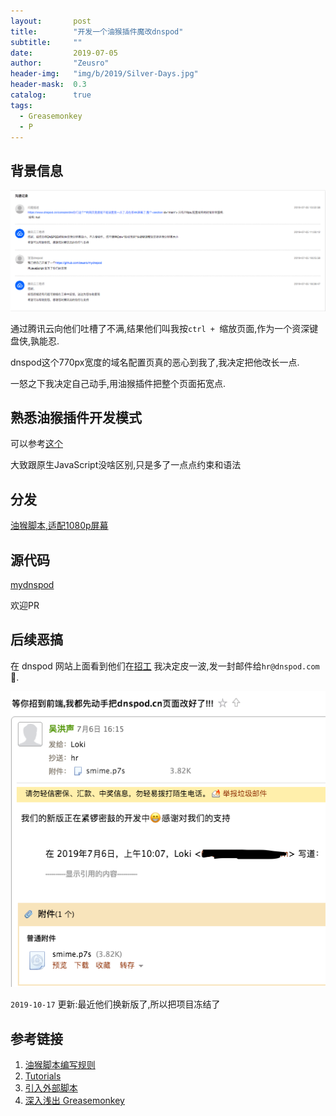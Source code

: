 ```yaml
---
layout:       post
title:        "开发一个油猴插件魔改dnspod"
subtitle:     ""
date:         2019-07-05
author:       "Zeusro"
header-img:   "img/b/2019/Silver-Days.jpg"
header-mask:  0.3
catalog:      true
tags:
  - Greasemonkey 
  - P
---
```



## 背景信息

![img](/img/in-post/mydnspod/ticket.png)

通过腾讯云向他们吐槽了不满,结果他们叫我按`ctrl + `缩放页面,作为一个资深键盘侠,孰能忍.

dnspod这个770px宽度的域名配置页真的恶心到我了,我决定把他改长一点.

一怒之下我决定自己动手,用油猴插件把整个页面拓宽点.

## 熟悉油猴插件开发模式

可以参考[这个](https://greasyfork.org/zh-CN/help/meta-keys)

大致跟原生JavaScript没啥区别,只是多了一点点约束和语法

## 分发

[油猴脚本,适配1080p屏幕](https://greasyfork.org/zh-CN/scripts/387189-zeusro-%E5%AE%BD%E7%89%88-dnspod-cn)

## 源代码

[mydnspod](https://github.com/zeusro/mydnspod)

欢迎PR

## 后续恶搞

在 dnspod 网站上面看到他们在[招工](https://mp.weixin.qq.com/s/_VDth24K8HPzsbbwMIQZAw) 我决定皮一波,发一封邮件给`hr@dnspod.com`🤡.

![img](/img/in-post/mydnspod/email.png)

`2019-10-17` 更新:最近他们换新版了,所以把项目冻结了

## 参考链接

1. [油猴脚本编写规则](https://blog.csdn.net/Senreme/article/details/79939249)
2. [Tutorials](https://wiki.greasespot.net/Tutorials)
3. [引入外部脚本](https://greasyfork.org/zh-CN/help/external-scripts)
4. [深入浅出 Greasemonkey](http://www.ttlsa.com/docs/greasemonkey/)